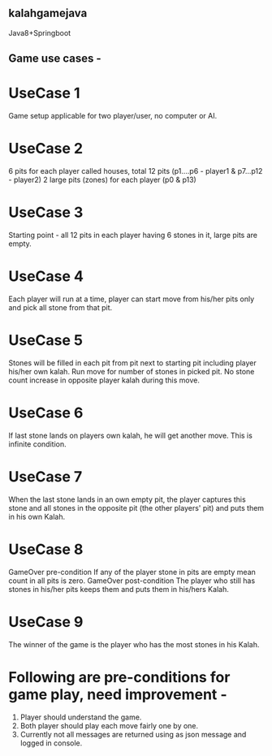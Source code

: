 ## kalahgamejava
Java8+Springboot

## Game use cases - 
# UseCase 1
Game setup applicable for two player/user, no computer or AI. 
# UseCase 2
6 pits for each player called houses, total 12 pits (p1....p6 - player1 & p7...p12 - player2)
2 large pits (zones) for each player (p0 & p13)
# UseCase 3
Starting point - all 12 pits in each player having 6 stones in it, large pits are empty. 
# UseCase 4
Each player will run at a time, player can start move from his/her pits only and pick all stone from that pit. 
# UseCase 5
Stones will be filled in each pit from pit next to starting pit including player his/her own kalah. Run move for number of stones in picked pit. No stone count increase in opposite player kalah during this move. 
# UseCase 6
If last stone lands on players own kalah, he will get another move. This is infinite condition. 
# UseCase 7
When the last stone lands in an own empty pit, the player captures this stone and all stones in the opposite pit (the other players' pit) and puts them in his own Kalah. 
# UseCase 8
GameOver pre-condition
If any of the player stone in pits are empty mean count in all pits is zero. GameOver post-condition
The player who still has stones in his/her pits keeps them and puts them in his/hers Kalah. 
# UseCase 9
The winner of the game is the player who has the most stones in his Kalah. 

# Following are pre-conditions for game play, need improvement - 
1) Player should understand the game. 
2) Both player should play each move fairly one by one. 
3) Currently not all messages are returned using as json message and logged in console.
